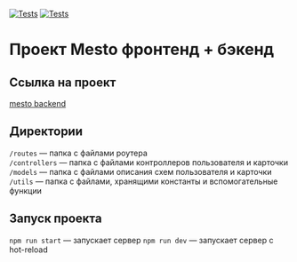 [![Tests](../../actions/workflows/tests-13-sprint.yml/badge.svg)](../../actions/workflows/tests-13-sprint.yml) [![Tests](../../actions/workflows/tests-14-sprint.yml/badge.svg)](../../actions/workflows/tests-14-sprint.yml)
# Проект Mesto фронтенд + бэкенд

## Ссылка на проект

[mesto backend](https://github.com/AlinaLvova/express-mesto-gha)

## Директории

`/routes` — папка с файлами роутера  
`/controllers` — папка с файлами контроллеров пользователя и карточки
`/models` — папка с файлами описания схем пользователя и карточки  
`/utils` — папка с файлами, хранящими константы и вспомогательные функции

## Запуск проекта

`npm run start` — запускает сервер
`npm run dev` — запускает сервер с hot-reload
